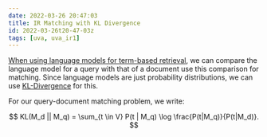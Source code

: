 ```yaml
---
date: 2022-03-26 20:47:03
title: IR Matching with KL Divergence
id: 2022-03-26t20-47-03z
tags: [uva, uva_ir1]
---
```


[When using language models for term-based retrieval](./2022-03-26t20-46-19z.md),
we can compare the language model for a query with that of a document use this
comparison for matching. Since language models are just probability
distributions, we can use [KL-Divergence](./2021-12-22t18-20-26z.md) for this.

For our query-document matching problem, we write:

$$
KL(M_d || M_q) = \sum_{t \in V} P(t | M_q) \log \frac{P(t|M_q)}{P(t|M_d)}.
$$
